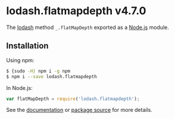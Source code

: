 # lodash.flatmapdepth v4.7.0

The [lodash](https://lodash.com/) method `_.flatMapDepth` exported as a [Node.js](https://nodejs.org/) module.

## Installation

Using npm:
```bash
$ {sudo -H} npm i -g npm
$ npm i --save lodash.flatmapdepth
```

In Node.js:
```js
var flatMapDepth = require('lodash.flatmapdepth');
```

See the [documentation](https://lodash.com/docs#flatMapDepth) or [package source](https://github.com/lodash/lodash/blob/4.7.0-npm-packages/lodash.flatmapdepth) for more details.
